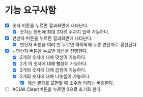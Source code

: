 # 기능 요구사항

- [x] 숫자 버튼을 누르면 결과화면에 나타난다.
  - [x] 숫자는 한번에 최대 3자리 수까지 입력 가능하다.
- [x] 연산자 버튼을 누르면 결과화면에 나타난다.
  - [x] 연산자 버튼을 여러 번 누르면 마지막에 누른 연산자로 갱신된다.
- [x] `=` 연산자 버튼을 누르면 계산을 진행한다.
  - [x] 2개의 숫자에 대해 덧셈이 가능하다.
  - [x] 2개 의 숫자에 대해 뺄셈이 가능하다.
  - [x] 2개의 숫자에 대해 곱셈이 가능하다.
  - [x] 2개의 숫자에 대해 나눗셈이 가능하다.
    - [x] 계산 결과를 표현할 때 소수점 이하는 버림한다.
- [ ] AC(All Clear)버튼을 누르면 0으로 초기화 한다.
